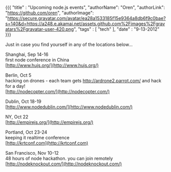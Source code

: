 {{{
  "title" : "Upcoming node.js events",
  "authorName": "Oren",
  "authorLink": "https://github.com/oren",
  "authorImage": "https://secure.gravatar.com/avatar/ea28a1533185f15e9364a8db6f9c0bae?s=140&d=https://a248.e.akamai.net/assets.github.com%2Fimages%2Fgravatars%2Fgravatar-user-420.png",
  "tags" : [ "tech" ],
  "date" : "9-13-2012"
}}}


Just in case you find yourself in any of the locations below...  

Shanghai, Sep 14-16  
first node conference in China  
[http://www.hujs.org/](http://www.hujs.org/)  

Berlin, Oct 5  
hacking on drones - each team gets http://ardrone2.parrot.com/ and hack for a day!  
[http://nodecopter.com/](http://nodecopter.com/)

Dublin, Oct 18-19  
[http://www.nodedublin.com/](http://www.nodedublin.com/)

NY, Oct 22   
[http://empirejs.org/](http://empirejs.org/)

Portland, Oct 23-24  
keeping it realtime conference   
[http://krtconf.com](http://krtconf.com)

San Francisco, Nov 10-12  
48 hours of node hackathon. you can join remotely  
[http://nodeknockout.com/](http://nodeknockout.com/)

